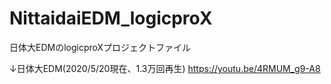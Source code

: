 # NittaidaiEDM_logicproX
日体大EDMのlogicproXプロジェクトファイル

↓日体大EDM(2020/5/20現在、1.3万回再生)
https://youtu.be/4RMUM_g9-A8
